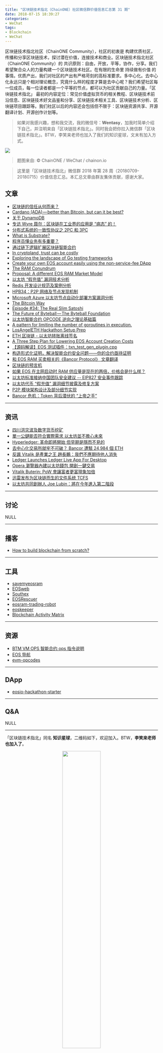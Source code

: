 ```yaml
---
title: "区块链技术指北（ChainONE）社区微信群价值信息汇总第 31 期"
date: 2018-07-15 18:39:27
categories:
- WeChat
tags:
- Blockchain
- WeChat
---
```

区块链技术指北社区（ChainONE Community），社区的初衷是 构建优质社区，传播和分享区块链技术，探讨潜在价值，连接技术和商业。区块链技术指北社区（ChainONE Community）的 共识原则：自由，开放，平等，协作，分享。我们希望聚合众人的力量构建一个区块链技术社区。在有限的生命里 持续做有价值 的事情。优质产出，我们对社区的产出有严格苛刻的高标准要求。多中心化。去中心化永远只是个相对理论概念，究竟什么样的程度才算是去中心呢？我们希望社区每一位成员，每一位读者都是一个平等的节点，都可以为社区贡献自己的力量。「区块链技术指北」 最初的内容定位：常见价值虚拟货币的相关教程、区块链技术前沿信息、区块链技术好文品鉴和分享、区块链技术相关工具、区块链技术分析、区块链项目跟踪等。我们社区以后的内容还会包括但不限于：区块链资源共享、开源翻译计划、开源创作计划等。
<!-- more -->

> 如果对我感兴趣，想和我交流，我的微信号：**Wentasy**，加我时简单介绍下自己，并注明来自「区块链技术指北」。同时我会把你拉入微信群「区块链技术指北」。BTW，李笑来老师也加入了我们的知识星球，文末有加入方式。

![](https://i.imgur.com/EFxCQjC.png)

> 题图来自: © ChainONE / WeChat / chainon.io

> 这里是「区块链技术指北」微信群 2018 年第 28 周（20180709-20180715）价值信息汇总。本汇总文章由群友集体贡献，感谢大家。

## 文章

* [区块链的信任从何而来？](https://bbs.chainon.io/d/799-blockchain)
* [Cardano (ADA) — better than Bitcoin, but can it be best?](https://bbs.chainon.io/d/802-cardano-ada-better-than-bitcoin-but-can-it-be-best)
* [关于 DynamoDB](https://bbs.chainon.io/d/807-dynamodb)
* [专访 Wyre 聂尔：区块链在工业界的应用是 “病态” 的！](https://bbs.chainon.io/d/808-wyre)
* [分布式系统的一致性协议之 2PC 和 3PC](https://bbs.chainon.io/d/810-2pc-3pc)
* [What is Substrate?](https://bbs.chainon.io/d/812-what-is-substrate)
* [程序员懂业务有多重要？](https://bbs.chainon.io/d/814-programmer)
* [通过链下逻辑扩展区块链智能合约](https://bbs.chainon.io/d/815-smart-contract)
* [In cryptoland, trust can be costly](https://bbs.chainon.io/d/816-in-cryptoland-trust-can-be-costly)
* [Exploring the landscape of Go testing frameworks](https://bbs.chainon.io/d/817-exploring-the-landscape-of-go-testing-frameworks)
* [Create your own EOS account easily using the non-service-fee DApp](https://bbs.chainon.io/d/818-create-your-own-eos-account-easily-using-the-non-service-fee-dapp)
* [The RAM Conundrum](https://bbs.chainon.io/d/819-the-ram-conundrum)
* [Proposal: A different EOS RAM Market Model](https://bbs.chainon.io/d/820-proposal-a-different-eos-ram-market-model)
* [以太坊 “假充值” 漏洞技术分析](https://bbs.chainon.io/d/822-ether)
* [Redis 开发设计规范及案例分析](https://bbs.chainon.io/d/823-redis)
* [HPB34：P2P 网络及节点发现机制](https://bbs.chainon.io/d/826-hpb34-p2p)
* [Microsoft Azure 以太坊节点自动化部署方案漏洞分析](https://bbs.chainon.io/d/827-microsoft-azure)
* [The Bitcoin Way](https://bbs.chainon.io/d/833-the-bitcoin-way)
* [Episode #34: The Real Slim Satoshi](https://bbs.chainon.io/d/834-episode-34-the-real-slim-satoshi)
* [The Future of Byteball — The Byteball Foundation](https://bbs.chainon.io/d/835-the-future-of-byteball-the-byteball-foundation)
* [以太坊智能合约 OPCODE 逆向之理论基础篇](https://bbs.chainon.io/d/838-opcode)
* [A pattern for limiting the number of goroutines in execution.](https://bbs.chainon.io/d/842-a-pattern-for-limiting-the-number-of-goroutines-in-execution)
* [LosAngelETH Hackathon Setup Prep](https://bbs.chainon.io/d/843-losangeleth-hackathon-setup-prep)
* [ETH 区块链 - 以太坊转账离线签名](https://bbs.chainon.io/d/844-eth)
* [A Three Step Plan for Lowering EOS Account Creation Costs](https://bbs.chainon.io/d/845-a-three-step-plan-for-lowering-eos-account-creation-costs)
* [【源码解读】EOS 测试插件：txn_test_gen_plugin.cpp](https://bbs.chainon.io/d/847-eos-txn-test-gen-plugin-cpp)
* [构造形式化证明，解决智能合约安全问题——你的合约亟待证明](https://mp.weixin.qq.com/s?__biz=MzUxNTgyNDk5NQ==&mid=2247483887&idx=1&sn=d912d1ae8062868660d11b165c0eac01&chksm=f9b18de3cec604f5afb1dc3bf4ad462416d77b98463c92a209f8c327e3707fb80a33a90684d5&mpshare=1&scene=1&srcid=0708R21gD14WcIjzJlN5TbdX#rd)
* [和 EOS RAM 买卖相关的《Bancor Protocol》 文章翻译](https://mp.weixin.qq.com/s?__biz=MzU3NjQxMTcyNQ==&mid=2247483684&idx=1&sn=9d634044f25bcabd0d4b3fcc1f63ab77&chksm=fd150006ca628910d0929badf498d329ba6ee62df116c4e55abeba9eabbc38f4c1287ba73a09&mpshare=1&scene=1&srcid=0709fdOszlhv18rw6FuLLmIH#rd)
* [区块链的预言机](https://mp.weixin.qq.com/s?__biz=MzI2NjkzNjYzNw==&mid=2247483845&idx=1&sn=4a56e77e82ad725ce430b67cda509fea&chksm=ea87c997ddf04081de2e068173157dc20ae3e43295dd97c4b610f8a557fe19ee0a7b70193fc1&mpshare=1&scene=1&srcid=0712l7y2OIFDR5t70Qp64081#rd)
* [如果 EOS 在主网启动时 RAM 供应量是现在的两倍，价格会是什么样？](https://mp.weixin.qq.com/s?__biz=MzU3NjQxMTcyNQ==&mid=2247483692&idx=1&sn=1609d37ca4356541c125b2322e01ee27&chksm=fd15000eca628918e82b25af580e1ace047e32729e184e2b0a783a423078b8c47fe70d7b6151&mpshare=1&scene=1&srcid=0712cfIIlcPSbezlw0EzVWII#rd)
* [以太坊标准接纳中国团队安全建议 -- EIP827 安全事件跟踪](https://mp.weixin.qq.com/s?__biz=MzUxNTgyNDk5NQ==&mid=2247483912&idx=1&sn=6777f302831a59126b7bf25cadce6e70&chksm=f9b18e04cec6071287f643465190897eb9d10a4e51405fdb0ed2ea5add3291089438cc395057&mpshare=1&scene=1&srcid=0714MGAl1ubnnBJJg09MSZhw#rd)
* [以太坊代币 “假充值” 漏洞细节披露及修复方案](https://mp.weixin.qq.com/s?__biz=MzU4ODQ3NTM2OA==&mid=2247483877&idx=1&sn=245963d250754c6045cf2ee3d4886d4d&chksm=fddd7f62caaaf674e8f55d17987264173cd146cf11e9ccb8c72cb2e01dccb0b0aeb76c6fde2d&mpshare=1&scene=1&srcid=0711QTeneLlapD6AzpsVQUi8#rd)
* [P2P 模块架构设计及部分细节实现](https://mp.weixin.qq.com/s?__biz=MzUzODg4ODkwNA==&mid=2247483678&idx=1&sn=7f43dac281e00d66cf2d2a4710afefde&chksm=fad19eb9cda617af248b13a59002b8a7643235b5accdd5ddc42c8c62f4fda353626745368909&mpshare=1&scene=1&srcid=0713lJZ2soFbNMD2gyhci0Xy#rd)
* [Bancor 危机：Token 背后潜伏的 “上帝之手”](https://mp.weixin.qq.com/s?__biz=MzUxNTgyNDk5NQ==&mid=2247483945&idx=1&sn=a427ee788b27a4e9498c64813eb99973&chksm=f9b18e25cec60733c4b7442af537e5c83dd808df277f4ca4d2cc38f1349305abf181305326d0&mpshare=1&scene=1&srcid=0714fb2pi0YBiIswpMrPiKD0#rd)

***

## 资讯

* [四川洪灾波及数字货币挖矿](https://bbs.chainon.io/d/800-hashrate)
* [單一公鏈能否符合實際需求 以太坊並不擔心未來](https://bbs.chainon.io/d/805-chain)
* [Hyperledger: 革命即將開始 但早期是隱而不見的](https://bbs.chainon.io/d/806-hyperledger)
* [去中心化交易所就牢不可破？ Bancor 遭駭 24,984 個 ETH](https://bbs.chainon.io/d/813-bancor-24-984-eth)
* [反諷 Vitalik 是產業之王 趙長鵬：我們不應期待他人消失](https://bbs.chainon.io/d/824-vitalik)
* [Ledger Launches Ledger Live App For Desktop](https://bbs.chainon.io/d/825-ledger-launches-ledger-live-app-for-desktop)
* [Opera 瀏覽器內建以太坊錢包 開創一鍵交易](https://bbs.chainon.io/d/836-opera)
* [Vitalik Buterin: PoW 會讓富者更富現象加倍](https://bbs.chainon.io/d/837-vitalik-buterin-pow)
* [迅雷发布为区块链而生的文件系统 TCFS](https://bbs.chainon.io/d/840-tcfs)
* [以太坊共同創辦人 Joe Lubin：將在今年進入第二階段](https://bbs.chainon.io/d/846-joe-lubin)

***

## 讨论

NULL

***

## 播客

* [How to build blockchain from scratch?](https://bbs.chainon.io/d/803-how-to-build-blockchain-from-scratch)

***

## 工具

* [savemyeosram](https://bbs.chainon.io/d/801-savemyeosram)
* [EOSweb](https://bbs.chainon.io/d/804-eosweb)
* [Southex](https://bbs.chainon.io/d/811-southex)
* [EOSRescuer](https://bbs.chainon.io/d/821-eosrescuer)
* [eosram-trading-robot](https://bbs.chainon.io/d/830-eosram-trading-robot)
* [eoskeeper](https://bbs.chainon.io/d/832-eoskeeper)
* [Blockchain Activity Matrix](https://bbs.chainon.io/d/841-blockchain-activity-matrix)

***

## 资源

* [BTM VM OPS 智能合约 ops 指令说明](https://bbs.chainon.io/d/828-btm-vm-ops-ops)
* [EOS 导航](https://bbs.chainon.io/d/829-eos)
* [evm-opcodes](https://bbs.chainon.io/d/839-evm-opcodes)

***

## DApp

* [eosio-hackathon-starter](https://bbs.chainon.io/d/809-eosio-hackathon-starter)

***

## Q&A

NULL

***

「区块链技术指北」同名 **知识星球**，二维码如下，欢迎加入。BTW，**李笑来老师也加入了**。

<div align=center><img width="50%" height="50%" src="https://raw.githubusercontent.com/BlockchainOne/WeChat/master/images/ZSXQ.jpg"/></div>

「区块链技术指北」相关资讯渠道：

> 「区块链技术指北」同名知识星球，[https://t.xiaomiquan.com/ZRbmaU3](https://t.xiaomiquan.com/ZRbmaU3)
> 官网，[https://chainon.io](https://chainon.io)
> 官方博客，[https://blog.chainon.io](https://blog.chainon.io)
> 官方社区，[https://bbs.chainon.io](https://bbs.chainon.io)
> Telegram Channel，[https://t.me/BlockchainAge](https://t.me/BlockchainAge)
> Telegram Group，[https://t.me/bcage](https://t.me/bcage)
> Twitter，[https://twitter.com/bcageone](https://twitter.com/bcageone)
> Facebook，[https://www.facebook.com/chainone.org](https://www.facebook.com/chainone.org)
> 新浪微博，[https://weibo.com/BlockchainAge](https://weibo.com/BlockchainAge)

同时，本系列文章会在以下渠道同步更新，欢迎关注：

> 「区块链技术指北」同名微信公众号（微信号：BlockchainAge）
> 官方博客，[https://blog.chainon.io](https://blog.chainon.io)
> 知乎专栏，[https://zhuanlan.zhihu.com/robinwen](https://zhuanlan.zhihu.com/robinwen)
> 简书，[https://www.jianshu.com/c/a37698a12ba9](https://www.jianshu.com/c/a37698a12ba9)
> Steemit，[https://steemit.com/@chainone](https://steemit.com/@chainone)
> Medium，[https://medium.com/@chainone.org](https://medium.com/@chainone.org)
> 币乎，[https://bihu.com/people/345886](https://bihu.com/people/345886)
> 掘金，[robinwen@juejin.im](https://juejin.im/user/5673ccae60b2260ee435f89a/posts)

原创不易，读者可以通过如下途径打赏，虚拟货币、美元、法币均支持。

> BTC: 1HRZ7og2KjqpP3v3jskgueNu64kJrFU8GD
> ERC20 Token: 0x5c8DEB48dC08b5dC60A0290B718690a801509Dd1
> PayPal: [https://www.paypal.me/robinwen](https://www.paypal.me/robinwen)
> 微信打赏二维码

<div align=center><img width="50%" height="50%" src="https://raw.githubusercontent.com/BlockchainOne/WeChat/master/images/WeChat.jpg"/></div>

–EOF–

版权声明：[自由转载-非商用-非衍生-保持署名（创意共享4.0许可证）](http://creativecommons.org/licenses/by-nc-nd/4.0/deed.zh)
